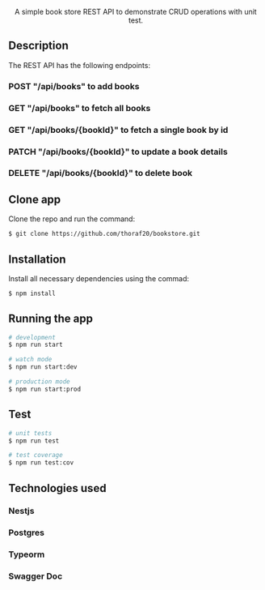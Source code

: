 <p align="center">A simple book store REST API to demonstrate CRUD operations with unit test.</p>

## Description

The REST API has the following endpoints:

  ### POST  "/api/books"  to add books
  ### GET  "/api/books"  to fetch all books
  ### GET  "/api/books/{bookId}"  to fetch a single book by id
  ### PATCH  "/api/books/{bookId}"  to update a book details
  ### DELETE  "/api/books/{bookId}"  to delete book

## Clone app

Clone the repo and run the command:

```bash
$ git clone https://github.com/thoraf20/bookstore.git
```
## Installation

Install all necessary dependencies using the commad:
```bash
$ npm install
```

## Running the app

```bash
# development
$ npm run start

# watch mode
$ npm run start:dev

# production mode
$ npm run start:prod
```

## Test

```bash
# unit tests
$ npm run test

# test coverage
$ npm run test:cov
```
## Technologies used
### Nestjs
### Postgres
### Typeorm
### Swagger Doc